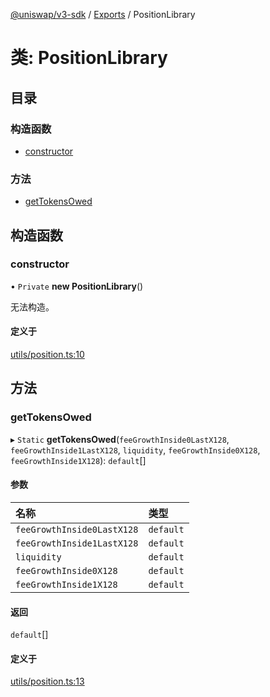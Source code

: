 [@uniswap/v3-sdk](../README.md) / [Exports](../modules.md) / PositionLibrary

# 类: PositionLibrary

## 目录

### 构造函数

- [constructor](PositionLibrary.md#constructor)

### 方法

- [getTokensOwed](PositionLibrary.md#gettokensowed)

## 构造函数

### constructor

• `Private` **new PositionLibrary**()

无法构造。

#### 定义于

[utils/position.ts:10](https://github.com/Uniswap/v3-sdk/blob/08a7c05/src/utils/position.ts#L10)

## 方法

### getTokensOwed

▸ `Static` **getTokensOwed**(`feeGrowthInside0LastX128`, `feeGrowthInside1LastX128`, `liquidity`, `feeGrowthInside0X128`, `feeGrowthInside1X128`): `default`[]

#### 参数

| 名称 | 类型 |
| :------ | :------ |
| `feeGrowthInside0LastX128` | `default` |
| `feeGrowthInside1LastX128` | `default` |
| `liquidity` | `default` |
| `feeGrowthInside0X128` | `default` |
| `feeGrowthInside1X128` | `default` |

#### 返回

`default`[]

#### 定义于

[utils/position.ts:13](https://github.com/Uniswap/v3-sdk/blob/08a7c05/src/utils/position.ts#L13)